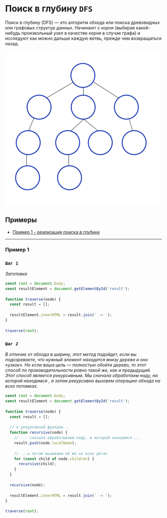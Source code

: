 # Поиск в глубину `DFS`

Поиск в глубину (DFS) — это алгоритм обхода или поиска древовидных или графовых структур данных. Начинают с корня (выбирая какой-нибудь произвольный узел в качестве корня в случае графа) и исследуют как можно дальше каждую ветвь, прежде чем возвращаться назад.

![Поиск в глубину](./img.gif)


## Примеры

- [Пример 1 - реализация поиска в глубину](#Пример-1)

---

### Пример 1

### `Шаг 1`

_Заготовка_

````js
const root = document.body;
const resultElement = document.getElementById('result');

function traverse(node) {
  const result = [];

  resultElement.innerHTML = result.join(' -> ');
}

traverse(root);
````

### `Шаг 2`

_В отличие от обхода в ширину, этот метод подойдет, если вы подозреваете, что нужный элемент находится внизу дерева и оно «узкое». Но если ваша цель — полностью обойти дерево, то этот способ по производительности ровно такой же, как и предыдущий. Этот способ является рекурсивным. Мы сначала обработаем ноду, на которой находимся , а затем рекурсивно вызовем операцию обхода на всех потомках._

````js
const root = document.body;
const resultElement = document.getElementById('result');

function traverse(node) {
  const result = [];

  // в рекурсивной функции...
  function recursive(node) {
    // ... сначала обрабатываем ноду, в которой находимся ...
    result.push(node.localName);

    // ...а потом вызываем её же на всех детях
    for (const child of node.children) {
      recursive(child);
    }
  }

  recursive(node);

  resultElement.innerHTML = result.join(' -> ');
}

traverse(root);
````










